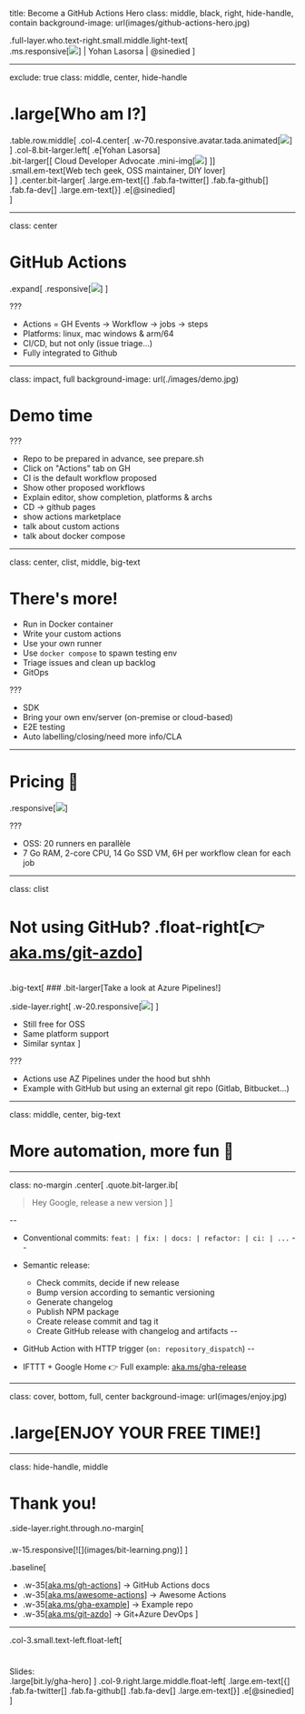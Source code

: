 title: Become a GitHub Actions Hero
class: middle, black, right, hide-handle, contain
background-image: url(images/github-actions-hero.jpg)

.full-layer.who.text-right.small.middle.light-text[
  <br>
  .ms.responsive[![](images/ms-full-logo-light.svg)]
  |
  Yohan Lasorsa
  |
  @sinedied
]

<!-- 

TODO:
- actionslint?
- Find/Create docker image for create your own runner

Devenez un GitHub Actions Hero!

GitHub Actions, c'est le nouveau système de worflow intégré à GitHub pour automatiser tous vos projets, CI/CD mais pas que! Et en plus, ca ne coute rien pour les projets open source, c'est le moment de s'y mettre non?
Plutot qu'un long discours, rien ne vaut une belle démo live pour découvrir tout cela!

# GitHub Actions?

# Demo
- new project, create repo
- CI!
- CD -> github pages
- show actions marketplace
- talk about custom actions
- talk about docker compose

# Conclusion
- pricing, laius Az DevOps
- semantic release, Google home...

----
DEPLOY:
  deploy:
    runs-on: ubuntu-latest
    needs: [build]
    
    steps:
    - uses: actions/checkout@v2
    - uses: actions/setup-node@v2
      with:
        node-version: 14.x
        cache: 'npm'
    - run: npm ci
    - run: npm run build --if-present
      env:
        PUBLIC_URL: 'https://sinedied.github.io/gha-demo'
    - uses: crazy-max/ghaction-github-pages@v2.6.0
      with:
        build_dir: build
      env:
        GITHUB_TOKEN: ${{ secrets.GITHUB_TOKEN }}

-->

---

exclude: true
class: middle, center, hide-handle
# .large[Who am I?]

.table.row.middle[
.col-4.center[
  .w-70.responsive.avatar.tada.animated[![](images/photo.jpg)]
]
.col-8.bit-larger.left[
  .e[Yohan Lasorsa]<br>
  .bit-larger[\[ Cloud Developer Advocate .mini-img[![](images/ms.png)] \]]<br>
  .small.em-text[Web tech geek, OSS maintainer, DIY lover]<br>
]
]
.center.bit-larger[
.large.em-text[{]
.fab.fa-twitter[] .fab.fa-github[] .fab.fa-dev[]
.large.em-text[}] .e[@sinedied]<br>
]

---

class: center
# GitHub Actions
.expand[
.responsive[![](images/intro.png)]
]

???
- Actions = GH Events -> Workflow -> jobs -> steps
- Platforms: linux, mac windows & arm/64
- CI/CD, but not only (issue triage...)
- Fully integrated to Github

---
class: impact, full
background-image: url(./images/demo.jpg)
# Demo time

???
- Repo to be prepared in advance, see prepare.sh
- Click on "Actions" tab on GH
- CI is the default workflow proposed
- Show other proposed workflows
- Explain editor, show completion, platforms & archs
- CD -> github pages
- show actions marketplace
- talk about custom actions
- talk about docker compose
---

class: center, clist, middle, big-text
# There's more!

- Run in Docker container
- Write your custom actions
- Use your own runner
- Use `docker compose` to spawn testing env
- Triage issues and clean up backlog
- GitOps

???
- SDK
- Bring your own env/server (on-premise or cloud-based)
- E2E testing
- Auto labelling/closing/need more info/CLA

---

# Pricing 🎁

.responsive[![](images/pricing.png)]

???

- OSS: 20 runners en parallèle
- 7 Go RAM, 2-core CPU, 14 Go SSD VM, 6H per workflow clean for each job

---

class: clist
# Not using GitHub? .float-right[👉 [aka.ms/git-azdo](https://aka.ms/git-azdo)]

<br>
.big-text[
### .bit-larger[Take a look at Azure Pipelines!]

.side-layer.right[
.w-20.responsive[![](images/pipelines.png)]
]

- Still free for OSS
- Same platform support
- Similar syntax
]

???
- Actions use AZ Pipelines under the hood but shhh
- Example with GitHub but using an external git repo (Gitlab, Bitbucket...)

---

class: middle, center, big-text
# More automation, more fun  🤖

---

class: no-margin
.center[
.quote.bit-larger.ib[
> Hey Google, release a new version
]
]

--

- Conventional commits: `feat: | fix: | docs: | refactor: | ci: | ...`
--

- Semantic release:
  * Check commits, decide if new release
  * Bump version according to semantic versioning
  * Generate changelog
  * Publish NPM package
  * Create release commit and tag it
  * Create GitHub release with changelog and artifacts
--

- GitHub Action with HTTP trigger (`on: repository_dispatch`)
--

- IFTTT + Google Home 👉 Full example: [aka.ms/gha-release](https://aka.ms/gha-release)

---

class: cover, bottom, full, center
background-image: url(images/enjoy.jpg)
# .large[**ENJOY YOUR FREE TIME!**]

---

class: hide-handle, middle

# Thank you!

.side-layer.right.through.no-margin[
  <div style="height: .5em"></div>
  .w-15.responsive[![](images/bit-learning.png)]
]

.baseline[
- .w-35[[aka.ms/gh-actions](https://aka.ms/gh-actions)] → GitHub Actions docs
- .w-35[[aka.ms/awesome-actions](https://aka.ms/awesome-actions)] → Awesome Actions
- .w-35[[aka.ms/gha-example](https://aka.ms/gha-example)] → Example repo
- .w-35[[aka.ms/git-azdo](https://aka.ms/git-azdo)] → Git+Azure DevOps
]
<hr class="hr-right more-space">

.col-3.small.text-left.float-left[
<div style="height: .5em"></div><br>
Slides:<br>
.large[bit.ly/gha-hero]
]
.col-9.right.large.middle.float-left[
.large.em-text[{]
.fab.fa-twitter[] .fab.fa-github[] .fab.fa-dev[]
.large.em-text[}] .e[@sinedied]<br>
]

